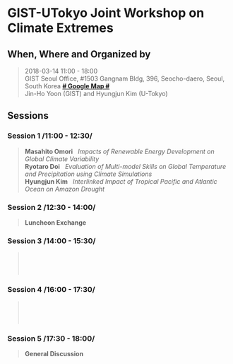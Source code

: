 # GIST-UTokyo Joint Workshop on Climate Extremes

## When, Where and Organized by
  > 2018-03-14 11:00 - 18:00 <br />
  > GIST Seoul Office, #1503 Gangnam Bldg, 396, Seocho-daero, Seoul, South Korea [**# Google Map #**](https://goo.gl/maps/EqFeJZRTqbn) <br />
  > Jin-Ho Yoon (GIST) and Hyungjun Kim (U-Tokyo)

## Sessions 

### Session 1 /11:00 - 12:30/

  > **Masahito Omori** &nbsp;&nbsp;_Impacts of Renewable Energy Development on Global Climate Variability_<br />
  > **Ryotaro Doi**    &nbsp;&nbsp;_Evaluation of Multi-model Skills on Global Temperature and Precipitation using Climate Simulations_<br />
  > **Hyungjun Kim**   &nbsp;&nbsp;_Interlinked Impact of Tropical Pacific and Atlantic Ocean on Amazon Drought_

### Session 2 /12:30 - 14:00/	
  > **Luncheon Exchange**

### Session 3 /14:00 - 15:30/
  > <br />
  > <br />
  > <br />
 
### Session 4 /16:00 - 17:30/	
  > <br />
  > <br />
  > <br />

### Session 5 /17:30 - 18:00/
  > **General Discussion**

<!--stackedit_data:
eyJoaXN0b3J5IjpbLTg5NzExNzI5XX0=
-->
